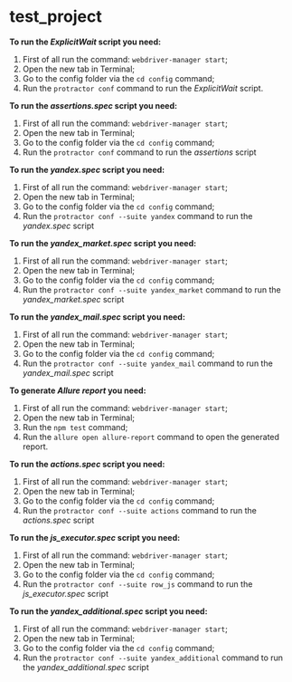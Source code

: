 # test_project
**To run the _ExplicitWait_ script you need:**
1. First of all run the command: `webdriver-manager start`;
2. Open the new tab in Terminal;
3. Go to the config folder via the `cd config` command;
4. Run the `protractor conf` command to run the _ExplicitWait_ script.


**To run the _assertions.spec_ script you need:**
1. First of all run the command: `webdriver-manager start`;
2. Open the new tab in Terminal;
3. Go to the config folder via the `cd config` command;
4. Run the `protractor conf` command to run the _assertions_ script


**To run the _yandex.spec_ script you need:**
1. First of all run the command: `webdriver-manager start`;
2. Open the new tab in Terminal;
3. Go to the config folder via the `cd config` command;
4. Run the `protractor conf --suite yandex` command to run the _yandex.spec_ script

**To run the _yandex_market.spec_ script you need:**
1. First of all run the command: `webdriver-manager start`;
2. Open the new tab in Terminal;
3. Go to the config folder via the `cd config` command;
4. Run the `protractor conf --suite yandex_market` command to run the _yandex_market.spec_ script

**To run the _yandex_mail.spec_ script you need:**
1. First of all run the command: `webdriver-manager start`;
2. Open the new tab in Terminal;
3. Go to the config folder via the `cd config` command;
4. Run the `protractor conf --suite yandex_mail` command to run the _yandex_mail.spec_ script

**To generate _Allure report_ you need:**
1. First of all run the command: `webdriver-manager start`;
2. Open the new tab in Terminal;
3. Run the `npm test` command;
4. Run the `allure open allure-report` command to open the generated report.

**To run the _actions.spec_ script you need:**
1. First of all run the command: `webdriver-manager start`;
2. Open the new tab in Terminal;
3. Go to the config folder via the `cd config` command;
4. Run the `protractor conf --suite actions` command to run the _actions.spec_ script

**To run the _js_executor.spec_ script you need:**
1. First of all run the command: `webdriver-manager start`;
2. Open the new tab in Terminal;
3. Go to the config folder via the `cd config` command;
4. Run the `protractor conf --suite row_js` command to run the _js_executor.spec_ script

**To run the _yandex_additional.spec_ script you need:**
1. First of all run the command: `webdriver-manager start`;
2. Open the new tab in Terminal;
3. Go to the config folder via the `cd config` command;
4. Run the `protractor conf --suite yandex_additional` command to run the _yandex_additional.spec_ script